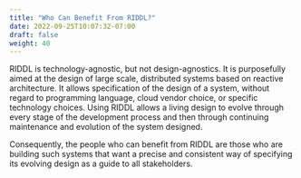 ```yaml
---
title: "Who Can Benefit From RIDDL?"
date: 2022-09-25T10:07:32-07:00
draft: false
weight: 40
---
```


RIDDL is technology-agnostic, but not design-agnostics. It is purposefully 
aimed at the design of large scale, distributed systems based on 
reactive architecture. It allows specification of the design of a system, 
without regard to programming language, cloud vendor choice, or specific 
technology choices. Using RIDDL allows a living design to evolve through
every stage of the development process and then through continuing
maintenance and evolution of the system designed.

Consequently, the people who can benefit from RIDDL are those who are 
building such systems that want a precise and consistent way of specifying its
evolving design as a guide to all stakeholders.
